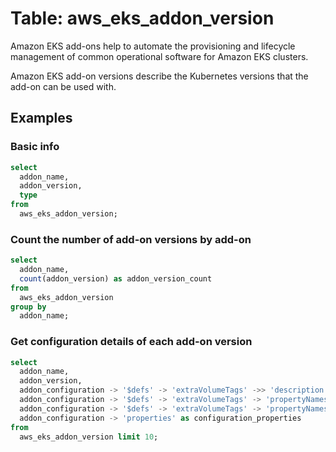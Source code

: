 # Table: aws_eks_addon_version

Amazon EKS add-ons help to automate the provisioning and lifecycle management of common operational software for Amazon EKS clusters.

Amazon EKS add-on versions describe the Kubernetes versions that the add-on can be used with.

## Examples

### Basic info

```sql
select
  addon_name,
  addon_version,
  type
from
  aws_eks_addon_version;
```

### Count the number of add-on versions by add-on

```sql
select
  addon_name,
  count(addon_version) as addon_version_count
from
  aws_eks_addon_version
group by
  addon_name;
```

### Get configuration details of each add-on version

```sql
select
  addon_name,
  addon_version,
  addon_configuration -> '$defs' -> 'extraVolumeTags' ->> 'description' as configuration_def_description,
  addon_configuration -> '$defs' -> 'extraVolumeTags' -> 'propertyNames' as configuration_def_property_names,
  addon_configuration -> '$defs' -> 'extraVolumeTags' -> 'propertyNames' as configuration_def_pattern_properties,
  addon_configuration -> 'properties' as configuration_properties
from
  aws_eks_addon_version limit 10;
```